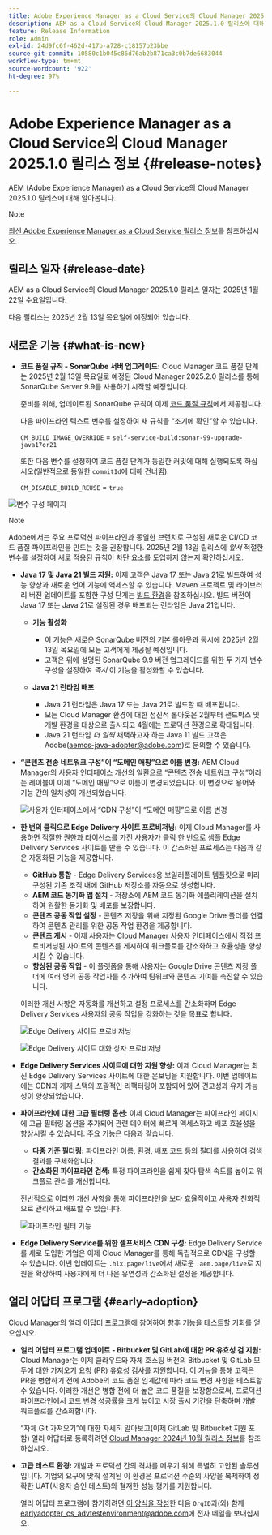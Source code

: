 ```yaml
---
title: Adobe Experience Manager as a Cloud Service의 Cloud Manager 2025.1.0 릴리스 정보
description: AEM as a Cloud Service의 Cloud Manager 2025.1.0 릴리스에 대해 알아봅니다.
feature: Release Information
role: Admin
exl-id: 24d9fc6f-462d-417b-a728-c18157b23bbe
source-git-commit: 10580c1b045c86d76ab2b871ca3c0b7de6683044
workflow-type: tm+mt
source-wordcount: '922'
ht-degree: 97%

---
```


# Adobe Experience Manager as a Cloud Service의 Cloud Manager 2025.1.0 릴리스 정보 {#release-notes}

<!-- https://wiki.corp.adobe.com/pages/viewpage.action?pageId=3389843928 -->

AEM (Adobe Experience Manager) as a Cloud Service의 Cloud Manager 2025.1.0 릴리스에 대해 알아봅니다.

>[!NOTE]
>
>[최신 Adobe Experience Manager as a Cloud Service 릴리스 정보](/help/release-notes/release-notes-cloud/release-notes-current.md)를 참조하십시오.

## 릴리스 일자 {#release-date}

AEM as a Cloud Service의 Cloud Manager 2025.1.0 릴리스 일자는 2025년 1월 22일 수요일입니다.

다음 릴리스는 2025년 2월 13일 목요일에 예정되어 있습니다.


## 새로운 기능 {#what-is-new}

* **코드 품질 규칙 - SonarQube 서버 업그레이드:** Cloud Manager 코드 품질 단계는 2025년 2월 13일 목요일로 예정된 Cloud Manager 2025.2.0 릴리스를 통해 SonarQube Server 9.9를 사용하기 시작할 예정입니다.

  준비를 위해, 업데이트된 SonarQube 규칙이 이제 [코드 품질 규칙](/help/implementing/cloud-manager/code-quality-testing.md#understanding-code-quality-rules)에서 제공됩니다.

  다음 파이프라인 텍스트 변수를 설정하여 새 규칙을 “조기에 확인”할 수 있습니다.

  `CM_BUILD_IMAGE_OVERRIDE` = `self-service-build:sonar-99-upgrade-java17or21`

  또한 다음 변수를 설정하여 코드 품질 단계가 동일한 커밋에 대해 실행되도록 하십시오(일반적으로 동일한 `commitId`에 대해 건너뜀).

  `CM_DISABLE_BUILD_REUSE` = `true`

![변수 구성 페이지](/help/implementing/cloud-manager/release-notes/assets/variables-config.png)

>[!NOTE]
>
>Adobe에서는 주요 프로덕션 파이프라인과 동일한 브랜치로 구성된 새로운 CI/CD 코드 품질 파이프라인을 만드는 것을 권장합니다. 2025년 2월 13일 릴리스에 *앞서* 적절한 변수를 설정하여 새로 적용된 규칙이 차단 요소를 도입하지 않는지 확인하십시오.

* **Java 17 및 Java 21 빌드 지원:** 이제 고객은 Java 17 또는 Java 21로 빌드하여 성능 향상과 새로운 언어 기능에 액세스할 수 있습니다. Maven 프로젝트 및 라이브러리 버전 업데이트를 포함한 구성 단계는 [빌드 환경](/help/implementing/cloud-manager/getting-access-to-aem-in-cloud/build-environment-details.md)을 참조하십시오. 빌드 버전이 Java 17 또는 Java 21로 설정된 경우 배포되는 런타임은 Java 21입니다.

   * **기능 활성화**
      * 이 기능은 새로운 SonarQube 버전의 기본 롤아웃과 동시에 2025년 2월 13일 목요일에 모든 고객에게 제공될 예정입니다.
      * 고객은 위에 설명된 SonarQube 9.9 버전 업그레이드를 위한 두 가지 변수 구성을 설정하여 *즉시* 이 기능을 활성화할 수 있습니다.

   * **Java 21 런타임 배포**
      * Java 21 런타임은 Java 17 또는 Java 21로 빌드할 때 배포됩니다.
      * 모든 Cloud Manager 환경에 대한 점진적 롤아웃은 2월부터 샌드박스 및 개발 환경을 대상으로 출시되고 4월에는 프로덕션 환경으로 확대됩니다.
      * Java 21 런타임 *더 일찍* 채택하고자 하는 Java 11 빌드 고객은 Adobe([aemcs-java-adopter@adobe.com](mailto:aemcs-java-adopter@adobe.com))로 문의할 수 있습니다.

* **“콘텐츠 전송 네트워크 구성”이 “도메인 매핑”으로 이름 변경:** AEM Cloud Manager의 사용자 인터페이스 개선의 일환으로 “콘텐츠 전송 네트워크 구성”이라는 레이블이 이제 “도메인 매핑”으로 이름이 변경되었습니다. 이 변경으로 용어와 기능 간의 일치성이 개선되었습니다. <!-- CMGR-64738 -->

  ![사용자 인터페이스에서 “CDN 구성”이 “도메인 매핑”으로 이름 변경](/help/implementing/cloud-manager/release-notes/assets/domain-mappings.png)

* **한 번의 클릭으로 Edge Delivery 사이트 프로비저닝:** 이제 Cloud Manager를 사용하면 적절한 권한과 라이선스를 가진 사용자가 클릭 한 번으로 샘플 Edge Delivery Services 사이트를 만들 수 있습니다. 이 간소화된 프로세스는 다음과 같은 자동화된 기능을 제공합니다.

   * **GitHub 통합** - Edge Delivery Services용 보일러플레이트 템플릿으로 미리 구성된 기존 조직 내에 GitHub 저장소를 자동으로 생성합니다.
   * **AEM 코드 동기화 앱 설치** - 저장소에 AEM 코드 동기화 애플리케이션을 설치하여 원활한 동기화 및 배포를 보장합니다.
   * **콘텐츠 공동 작업 설정** - 콘텐츠 저장을 위해 지정된 Google Drive 폴더를 연결하여 콘텐츠 관리를 위한 공동 작업 환경을 제공합니다.
   * **콘텐츠 게시** - 이제 사용자는 Cloud Manager 사용자 인터페이스에서 직접 프로비저닝된 사이트의 콘텐츠를 게시하여 워크플로를 간소화하고 효율성을 향상시킬 수 있습니다.
   * **향상된 공동 작업** - 이 플랫폼을 통해 사용자는 Google Drive 콘텐츠 저장 폴더에 여러 명의 공동 작업자를 추가하여 팀워크와 콘텐츠 기여를 촉진할 수 있습니다.

  이러한 개선 사항은 자동화를 개선하고 설정 프로세스를 간소화하며 Edge Delivery Services 사용자의 공동 작업을 강화하는 것을 목표로 합니다. <!-- CMGR-59362 -->

  ![Edge Delivery 사이트 프로비저닝](/help/implementing/cloud-manager/release-notes/assets/eds-one-click-60.png)

  ![Edge Delivery 사이트 대화 상자 프로비저닝](/help/implementing/cloud-manager/release-notes/assets/eds-provision-60.png)

* **Edge Delivery Services 사이트에 대한 지원 향상:** 이제 Cloud Manager는 최신 Edge Delivery Services 사이트에 대한 온보딩을 지원합니다. 이번 업데이트에는 CDN과 게재 스택의 포괄적인 리팩터링이 포함되어 있어 견고성과 유지 가능성이 향상되었습니다.

* **파이프라인에 대한 고급 필터링 옵션:** 이제 Cloud Manager는 파이프라인 페이지에 고급 필터링 옵션을 추가되어 관련 데이터에 빠르게 액세스하고 배포 효율성을 향상시킬 수 있습니다. 주요 기능은 다음과 같습니다.

   * **다중 기준 필터링:** 파이프라인 이름, 환경, 배포 코드 등의 필터를 사용하여 검색 결과를 구체화합니다.
   * **간소화된 파이프라인 검색:** 특정 파이프라인을 쉽게 찾아 탐색 속도를 높이고 워크플로 관리를 개선합니다.

  전반적으로 이러한 개선 사항을 통해 파이프라인을 보다 효율적이고 사용자 친화적으로 관리하고 배포할 수 있습니다.

  ![파이프라인 필터 기능](/help/implementing/cloud-manager/release-notes/assets/pipeline-filters.png)

* **Edge Delivery Service를 위한 셀프서비스 CDN 구성:** Edge Delivery Service를 새로 도입한 기업은 이제 Cloud Manager를 통해 독립적으로 CDN을 구성할 수 있습니다. 이번 업데이트는 `.hlx.page/live`에서 새로운 `.aem.page/live`로 지원을 확장하여 사용자에게 더 나은 유연성과 간소화된 설정을 제공합니다.

## 얼리 어답터 프로그램 {#early-adoption}

Cloud Manager의 얼리 어답터 프로그램에 참여하여 향후 기능을 테스트할 기회를 얻으십시오.

* **얼리 어답터 프로그램 업데이트 - Bitbucket 및 GitLab에 대한 PR 유효성 검 지원:** Cloud Manager는 이제 클라우드와 자체 호스팅 버전의 Bitbucket 및 GitLab 모두에 대한 가져오기 요청 (PR) 유효성 검사를 지원합니다. 이 기능을 통해 고객은 PR을 병합하기 전에 Adobe의 코드 품질 임계값에 따라 코드 변경 사항을 테스트할 수 있습니다. 이러한 개선은 병합 전에 더 높은 코드 품질을 보장함으로써, 프로덕션 파이프라인에서 코드 변경 성공률을 크게 높이고 시장 출시 기간을 단축하며 개발 워크플로를 간소화합니다.

  “자체 Git 가져오기”에 대한 자세히 알아보고(이제 GitLab 및 Bitbucket 지원 포함) 얼리 어답터로 등록하려면 [Cloud Manager 2024년 10월 릴리스 정보](/help/implementing/cloud-manager/release-notes/2024/2024-10-0.md##gitlab-bitbucket)를 참조하십시오.

* **고급 테스트 환경:** 개발과 프로덕션 간의 격차를 메우기 위해 특별히 고안된 솔루션입니다. 기업의 요구에 맞춰 설계된 이 환경은 프로덕션 수준의 사양을 복제하여 정확한 UAT(사용자 승인 테스트)와 철저한 성능 평가를 지원합니다.

  얼리 어답터 프로그램에 참가하려면 [이 양식을 작성](https://nam04.safelinks.protection.outlook.com/?url=https%3A%2F%2Furldefense.com%2Fv3%2F__https%3A%2Fwww.feedbackprogram.adobe.com%2Fh%2Fs%2F6N425LYG1jQ1Nc0F20Zllt__%3B!!OgNkHJCYlf_CHg!fIp-QrZ9si3kcUIjRCniEzqAAa8FcU1iN34SGQFtlcQ36eUQXOZWbDHP7oZajqddgpuOMAVL5CQpkZ6ths76Qks8%24&amp;data=05%7C02%7Cpanchapa%40adobe.com%7Cf81bcaa4b20544f1818b08dccd07c78c%7Cfa7b1b5a7b34438794aed2c178decee1%7C0%7C0%7C638610680502164019%7CUnknown%7CTWFpbGZsb3d8eyJWIjoiMC4wLjAwMDAiLCJQIjoiV2luMzIiLCJBTiI6Ik1haWwiLCJXVCI6Mn0%3D%7C0%7C%7C%7C&amp;sdata=aGo6zz2ldPrta4lpvo3CLNENR5ghHDDCPbG1adUaNZQ%3D&amp;reserved=0)한 다음 `OrgID`과(와) 함께 [earlyadopter_cs_advtestenvironment@adobe.com](mailto:earlyadopter_cs_advtestenvironment@adobe.com)에 전자 메일을 보내십시오.



<!-- ## Bug fixes -->




<!-- ## Known issues {#known-issues} -->
